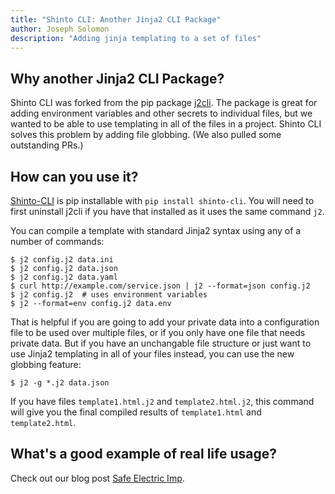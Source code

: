 ```yaml
---
title: "Shinto CLI: Another Jinja2 CLI Package"
author: Joseph Solomon
description: "Adding jinja templating to a set of files"
---
```



## Why another Jinja2 CLI Package?

Shinto CLI was forked from the pip package [j2cli](https://github.com/kolypto/j2cli). 
The package is great for adding environment variables and other secrets to individual files, but we wanted to be able to use templating in all of the files in a project. Shinto CLI solves this problem by adding file globbing. (We also pulled some outstanding PRs.)

## How can you use it?

[Shinto-CLI](https://github.com/istrategylabs/shinto-cli) is pip installable with `pip install shinto-cli`. You will need to first uninstall j2cli if you have that installed as it uses the same command `j2`.

You can compile a template with standard Jinja2 syntax using any of a number of commands:

```
$ j2 config.j2 data.ini
$ j2 config.j2 data.json
$ j2 config.j2 data.yaml
$ curl http://example.com/service.json | j2 --format=json config.j2
$ j2 config.j2  # uses environment variables
$ j2 --format=env config.j2 data.env
```

That is helpful if you are going to add your private data into a configuration file to be used over multiple files, or if you only have one file that needs private data. But if you have an unchangable file structure or just want to use Jinja2 templating in all of your files instead, you can use the new globbing feature:

```
$ j2 -g *.j2 data.json
```

If you have files `template1.html.j2` and `template2.html.j2`, this command will give you the final compiled results of `template1.html` and `template2.html`.

## What's a good example of real life usage?

Check out our blog post [Safe Electric Imp](/safe-electric-imp).
